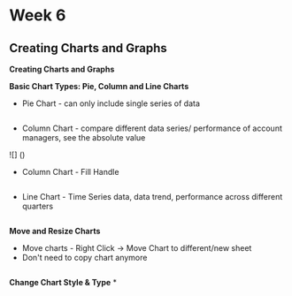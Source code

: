 # Week 6
## Creating Charts and Graphs

**Creating Charts and Graphs**

**Basic Chart Types: Pie, Column and Line Charts**
* Pie Chart - can only include single series of data

![]()

* Column Chart - compare different data series/ performance of account managers, see the absolute value

![] ()

* Column Chart - Fill Handle

![]()

* Line Chart - Time Series data, data trend, performance across different quarters

![]()

**Move and Resize Charts**
* Move charts - Right Click -> Move Chart to different/new sheet
* Don't need to copy chart anymore

![]()

**Change Chart Style & Type**
* 
